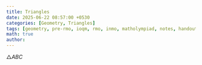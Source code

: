```yaml
---
title: Triangles
date: 2025-06-22 08:57:00 +0530
categories: [Geometry, Triangles]
tags: [geometry, pre-rmo, ioqm, rmo, inmo, matholympiad, notes, handouts, lecturenotes]
math: true
author: 
---
```


$\triangle ABC$
